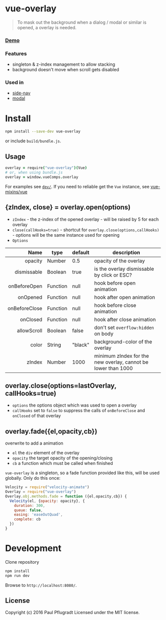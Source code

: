 # vue-overlay

> To mask out the background when a dialog / modal or similar is opened, a overlay is needed.

### [Demo](https://vue-comps.github.io/vue-overlay)

### Features
- singleton & z-index management to allow stacking
- background doesn't move when scroll gets disabled

### Used in
- [side-nav](https://vue-comps.github.io/vue-side-nav)
- [modal](https://vue-comps.github.io/vue-comps-modal)

# Install

```sh
npm install --save-dev vue-overlay
```
or include `build/bundle.js`.

## Usage
```coffee
overlay = require("vue-overlay")(Vue)
# or, when using bundle.js
overlay = window.vueComps.overlay
```
For examples see [`dev/`](dev/).
If you need to reliable get the `Vue` instance, see [vue-mixins/vue](https://github.com/paulpflug/vue-mixins#vue)

{zIndex, close} = overlay.open(options)
---
  - `zIndex` - the z-index of the opened overlay - will be raised by 5 for each overlay
  - `close(callHooks=true)` - shortcut for `overlay.close(options,callHooks)` - options will be the same instance used for opening
  - `Options`

Name | type | default | description
---:| --- | ---| ---
opacity | Number | 0.5 | opacity of the overlay
dismissable | Boolean | true | is the overlay dismissable by click or ESC?
onBeforeOpen | Function | null | hook before open animation
onOpened | Function | null | hook after open animation
onBeforeClose | Function | null | hook before close animation
onClosed | Function | null | hook after close animation
allowScroll | Boolean | false | don't set `overflow:hidden` on body
color | String | "black" | background-color of the overlay
zIndex | Number | 1000 | minimum zIndex for the new overlay, cannot be lower than 1000

overlay.close(options=lastOverlay, callHooks=true)
---
- `options` the options object which was used to open a overlay
- `callHooks` set to `false` to suppress the calls of `onBeforeClose` and `onClosed` of that overlay


overlay.fade({el,opacity,cb})
---
overwrite to add a animation
- `el` the `div` element of the overlay
- `opacity` the target opacity of the opening/closing
- `cb` a function which must be called when finished

`vue-overlay` is a singleton, so a fade function provided like this, will be used globally.
Only do this once:
```js
Velocity = require("velocity-animate")
Overlay = require("vue-overlay")
Overlay.obj.methods.fade = function ({el,opacity,cb}) {
  Velocity(el, {opacity: opacity}, {
    duration: 300,
    queue: false,
    easing: 'easeOutQuad',
    complete: cb
  })
}
```




# Development
Clone repository
```sh
npm install
npm run dev
```
Browse to `http://localhost:8080/`.

## License
Copyright (c) 2016 Paul Pflugradt
Licensed under the MIT license.
